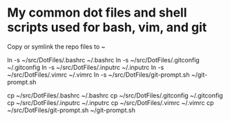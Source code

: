 # My common dot files and shell scripts used for bash, vim, and git

Copy or symlink the repo files to ~

ln -s ~/src/DotFiles/.bashrc ~/.bashrc
ln -s ~/src/DotFiles/.gitconfig ~/.gitconfig
ln -s ~/src/DotFiles/.inputrc ~/.inputrc
ln -s ~/src/DotFiles/.vimrc ~/.vimrc
ln -s ~/src/DotFiles/git-prompt.sh ~/git-prompt.sh

cp ~/src/DotFiles/.bashrc ~/.bashrc
cp ~/src/DotFiles/.gitconfig ~/.gitconfig
cp ~/src/DotFiles/.inputrc ~/.inputrc
cp ~/src/DotFiles/.vimrc ~/.vimrc
cp ~/src/DotFiles/git-prompt.sh ~/git-prompt.sh
